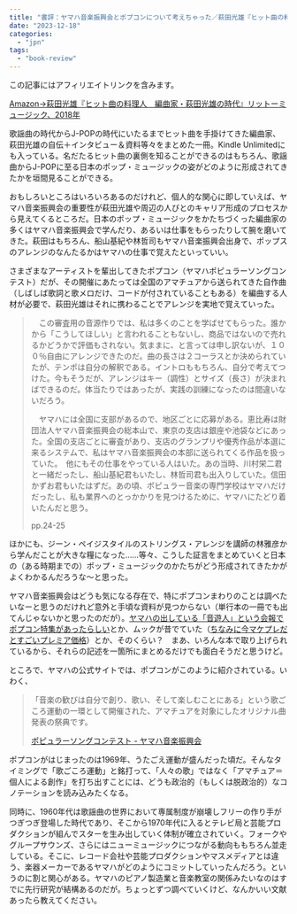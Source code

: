 ```yaml
---
title: "書評：ヤマハ音楽振興会とポプコンについて考えちゃった／萩田光雄『ヒット曲の料理人　編曲家・萩田光雄の時代』リットーミュージック、2018年"
date: "2023-12-18"
categories: 
  - "jpn"
tags: 
  - "book-review"
---
```


この記事にはアフィリエイトリンクを含みます。

[Amazon→萩田光雄『ヒット曲の料理人　編曲家・萩田光雄の時代』リットーミュージック、2018年](https://amzn.to/48KVNYo)

歌謡曲の時代からJ-POPの時代にいたるまでヒット曲を手掛けてきた編曲家、萩田光雄の自伝＋インタビュー＆資料等々をまとめた一冊。Kindle Unlimitedにも入っている。名だたるヒット曲の裏側を知ることができるのはもちろん、歌謡曲からJ-POPに至る日本のポップ・ミュージックの姿がどのように形成されてきたかを垣間見ることができる。

おもしろいところはいろいろあるのだけれど、個人的な関心に即していえば、ヤマハ音楽振興会の重要性が萩田光雄や周辺の人びとのキャリア形成のプロセスから見えてくるところだ。日本のポップ・ミュージックをかたちづくった編曲家の多くはヤマハ音楽振興会で学んだり、あるいは仕事をもらったりして腕を磨いてきた。萩田はもちろん、船山基紀や林哲司もヤマハ音楽振興会出身で、ポップスのアレンジのなんたるかはヤマハの仕事で覚えたといっていい。

さまざまなアーティストを輩出してきたポプコン（ヤマハポピュラーソングコンテスト）だが、その開催にあたっては全国のアマチュアから送られてきた自作曲（しばしば歌詞と歌メロだけ、コードが付されていることもある）を編曲する人材が必要で、萩田光雄はそれに携わることでアレンジを実地で覚えていった。

> 　この審査用の音源作りでは、私は多くのことを学ばせてもらった。誰かから「こうしてほしい」と言われることもないし、商品ではないので売れるかどうかで評価もされない。気ままに、と言っては申し訳ないが、１００％自由にアレンジできたのだ。曲の長さは２コーラスとか決められていたが、テンポは自分の解釈である。イントロももちろん、自分で考えてつけた。今もそうだが、アレンジはキー（調性）とサイズ（長さ）が決まればできるのだ。体当たりではあったが、実践の訓練になったのは間違いないだろう。
> 
> 　ヤマハには全国に支部があるので、地区ごとに応募がある。恵比寿は財団法人ヤマハ音楽振興会の総本山で、東京の支店は銀座や池袋などにあった。全国の支店ごとに審査があり、支店のグランプリや優秀作品が本選に来るシステムで、私はヤマハ音楽振興会の本部に送られてくる作品を扱っていた。　他にもその仕事をやっている人はいた。あの当時、川村栄二君と一緒だったし、船山基紀君もいたし、林哲司君も出入りしていた。信田かずお君もいたはずだ。あの頃、ポピュラー音楽の専門学校はヤマハだけだったし、私も業界へのとっかかりを見つけるために、ヤマハにたどり着いたんだと思う。
> 
> pp.24-25

ほかにも、ジーン・ペイジスタイルのストリングス・アレンジを講師の林雅彦から学んだことが大きな糧になった……等々、こうした証言をまとめていくと日本の（ある時期までの）ポップ・ミュージックのかたちがどう形成されてきたかがよくわかるんだろうな～と思った。

ヤマハ音楽振興会はどうも気になる存在で、特にポプコンまわりのことは調べたいなーと思うのだけれど意外と手頃な資料が見つからない（単行本の一冊でも出てんじゃないかと思ったのだが）。[ヤマハの出している「音遊人」という会報でポプコン特集があったらしい](https://jp.yamaha.com/sp/myujin/magazine/2016_autumn)とか、ムックが昔でていた（[ちなみに今マケプレだとすごいプレミア価格](https://www.amazon.co.jp/dp/4636853989)）とか、そのくらい？　まあ、いろんな本で取り上げられているから、それらの記述を一箇所にまとめるだけでも面白そうだと思うけど。

ところで、ヤマハの公式サイトでは、ポプコンがこのように紹介されている。いわく、

> 「音楽の歓びは自分で創り、歌い、そして楽しむことにある」という歌ごころ運動の一環として開催された、アマチュアを対象にしたオリジナル曲発表の祭典です。
> 
> [ポピュラーソングコンテスト - ヤマハ音楽振興会](https://www.yamaha-mf.or.jp/history/e-history/popcon/)

ポプコンがはじまったのは1969年、うたごえ運動が盛んだった頃だ。そんなタイミングで「歌ごころ運動」と銘打って、「人々の歌」ではなく「アマチュア＝個人による創作」を打ち出すことには、どうも政治的（もしくは脱政治的）なコノテーションを読み込みたくなる。

同時に、1960年代は歌謡曲の世界において専属制度が崩壊しフリーの作り手がつぎつぎ登場した時代であり、そこから1970年代に入るとテレビ局と芸能プロダクションが組んでスターを生み出していく体制が確立されていく。フォークやグループサウンズ、さらにはニューミュージックにつながる動向ももちろん並走している。そこに、レコード会社や芸能プロダクションやマスメディアとは違う、楽器メーカーであるヤマハがどのようにコミットしていったんだろう。というのに割と関心がある。ヤマハのピアノ製造業と音楽教室の関係みたいなのはすでに先行研究が結構あるのだが。ちょっとずつ調べていくけど、なんかいい文献あったら教えてください。
